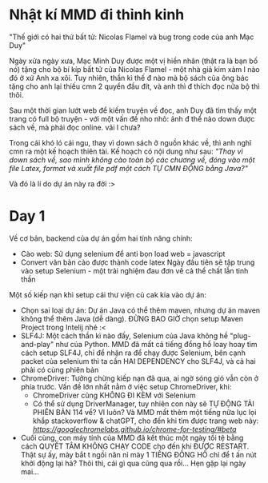 ﻿# Nhật kí MMD đi thỉnh kinh

"Thế giới có hai thứ bất tử: Nicolas Flamel và bug trong code của anh Mạc Duy"

Ngày xửa ngày xưa, Mạc Minh Duy được một vị hiền nhân (thật ra là bạn bố nó) tặng cho bộ bí kíp bất tử của Nicolas Flamel - một nhà giả kim xàm l nào đó ở xứ Anh xa xôi. Tuy nhiên, thần kì thế đ nào mà bộ sách của ông bác tặng cho anh lại thiếu cmn 2 quyển đầu đít, và anh thì đ thích đọc nửa bộ thì thôi.

Sau một thời gian lướt web để kiếm truyện về đọc, anh Duy đã tìm thấy một trang có full bộ truyện - với một vấn đề nho nhỏ: ảnh đ thể nào down được sách về, mà phải đọc online. vãi l chưa?

Trong cái khó ló cái ngu, thay vì down sách ở nguồn khác về, thì anh nghĩ cmn ra một kế hoạch thiên tài. Kế hoạch có nội dung như sau:
_"Thay vì down sách về, sao mình không cào toàn bộ các chương về, đóng vào một file Latex, format và xuất file pdf một cách TỰ CMN ĐỘNG bằng Java?"_

Và đó là lí do dự án này ra đời :>

# Day 1
Về cơ bản, backend của dự án gồm hai tính năng chính:
- Cào web: Sử dụng selenium để anti bọn load web = javascript
- Convert văn bản cào được thành code latex
Ngày đầu tiên sẽ tập trung vào setup Selenium - một trải nghiệm đau đơn về cả thể chất lẫn tinh thần

Một số kiếp nạn khi setup cái thư viện củ cak kia vào dự án:
- Chọn sai loại dự án: Dự án Java có thể thêm maven, nhưng dự án maven không thể thêm Java (dễ dàng). ĐỪNG BAO GIỜ chọn setup Maven Project trong Intelij nhé :<
- SLF4J: Một cách thần kì nào đấy, Selenium của Java không hề "plug-and-play" như của Python. MMD đã mất cả tiếng đồng hồ loay hoay tìm cách setup SLF4J, chỉ để nhận ra để chạy được Selenium, bên cạnh packet của selenium thì ta cần HAI DEPENDENCY cho SLF4J, và cả hai phải có cùng phiên bản
- ChromeDriver: Tưởng chừng kiếp nạn đã qua, ai ngờ sóng gió vẫn còn ở phía trước. Vấn đề lớn nhất nằm ở việc setup ChromeDriver, khi:
  - ChromeDriver cũng KHÔNG ĐI KÈM với Selenium
  - Có thể sử dụng DriverManager, tuy nhiên con này sẽ TỰ ĐỘNG TẢI PHIÊN BẢN 114 về? Vl luôn?
Và MMD mất thêm một tiếng nữa lục lọi khắp stackoverflow & chatGPT, cho đến khi tìm được trang web này: _https://googlechromelabs.github.io/chrome-for-testing/#beta_
- Cuối cùng, con máy tính của MMD đã kết thúc một ngày tồi tệ bằng cách QUYẾT TÂM KHÔNG CHẠY CODE cho đến khi ĐƯỢC RESTART.
  Thật sự ấy, mày bắt t ngồi năn nỉ mày 1 TIẾNG ĐỒNG HỒ chỉ để t ấn nút khởi động lại hả?
Thôi thì, cái gì qua cũng qua rồi... Hẹn gặp lại ngày mai...



